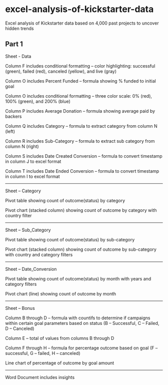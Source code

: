 # excel-analysis-of-kickstarter-data
Excel analysis of Kickstarter data based on 4,000 past projects to uncover hidden trends

Part 1
--------------------

Sheet - Data

Column F includes conditional formatting – color highlighting: successful (green), failed (red), canceled (yellow), and live (gray)

Column O includes Percent Funded – formula showing % funded to initial goal

Column O includes conditional formatting – three color scale: 0% (red), 100% (green), and 200% (blue)

Column P includes Average Donation – formula showing average paid by backers

Column Q includes Category – formula to extract category from column N (left)

Column R includes Sub-Category – formula to extract sub category from column N (right)

Column S includes Date Created Conversion – formula to convert timestamp in column J to excel format

Column T includes Date Ended Conversion – formula to convert timestamp in column I to excel format


--------------------

Sheet – Category

Pivot table showing count of outcome(status) by category

Pivot chart (stacked column) showing count of outcome by category with country filter

--------------------

Sheet – Sub_Category

Pivot table showing count of outcome(status) by sub-category

Pivot chart (stacked column) showing count of outcome by sub-category with country and category filters


--------------------

Sheet – Date_Conversion

Pivot table showing count of outcome(status) by month with years and category filters

Pivot chart (line) showing count of outcome by month 


--------------------

Sheet – Bonus

Column B through D – formula with countifs to determine if campaigns within certain goal parameters based on status (B – Successful, C – Failed, D – Canceled)

Column E – total of values from columns B through D

Column F through H – formula for percentage outcome based on goal (F – successful, G – failed, H – canceled)

Line chart of percentage of outcome by goal amount



--------------------

Word Document includes insights
